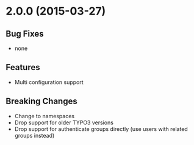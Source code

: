 # 2.0.0 (2015-03-27)

## Bug Fixes

* none

## Features

* Multi configuration support

## Breaking Changes

* Change to namespaces
* Drop support for older TYPO3 versions
* Drop support for authenticate groups directly (use users with related groups instead)